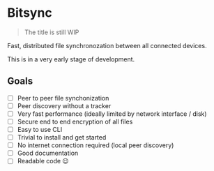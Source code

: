 # Bitsync 
> The title is still WIP

Fast, distributed file synchronozation between all connected devices.

This is in a very early stage of development.

## Goals
- [ ] Peer to peer file synchonization
- [ ] Peer discovery without a tracker
- [ ] Very fast performance (ideally limited by network interface / disk)
- [ ] Secure end to end encryption of all files
- [ ] Easy to use CLI
- [ ] Trivial to install and get started
- [ ] No internet connection required (local peer discovery)
- [ ] Good documentation
- [ ] Readable code :wink:

